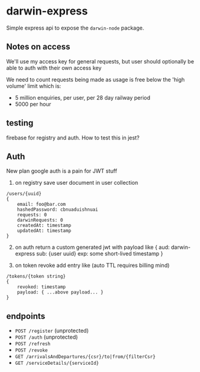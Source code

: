 # darwin-express

Simple express api to expose the `darwin-node` package.

## Notes on access
We'll use my access key for general requests, but user should optionally be able to auth with their own access key

We need to count requests being made as usage is free below the 'high volume' limit which is:
- 5 million enquiries, per user, per 28 day railway period
- 5000 per hour

## testing
firebase for registry and auth. How to test this in jest?

## Auth

New plan google auth is a pain for JWT stuff

1) on registry save user document in user collection
```
/users/{uuid}
{
    email: foo@bar.com
    hashedPassword: cbnuaduishnuai
    requests: 0
    darwinRequests: 0 
    createdAt: timestamp
    updatedAt: timestamp
}
```

2) on auth return a custom generated jwt with payload like
{
    aud: darwin-express
    sub: {user uuid}
    exp: some short-lived timestamp
}

3) on token revoke add entry like (auto TTL requires billing mind)
```
/tokens/{token string}
{
    revoked: timestamp
    payload: { ...above payload... }
}
```

## endpoints

- `POST /register` (unprotected)
- `POST /auth` (unprotected)
- `POST /refresh`
- `POST /revoke`
- `GET /arrivalsAndDepartures/{csr}/to|from/{filterCsr}`
- `GET /serviceDetails/{serviceId}`